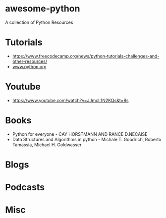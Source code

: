 # awesome-python
A collection of Python Resources

# Tutorials
* https://www.freecodecamp.org/news/python-tutorials-challenges-and-other-resources/
* www.python.org

# Youtube
* https://www.youtube.com/watch?v=JJmcL1N2KQs&t=8s

# Books
* Python for everyone - CAY HORSTMANN AND RANCE D.NECAISE
* Data Structures and Algorithms in python - Michale T. Goodrich, Roberto Tamassia, Michael H. Goldwasser

# Blogs

# Podcasts

# Misc
